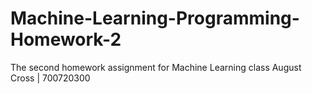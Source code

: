 # Machine-Learning-Programming-Homework-2
The second homework assignment for Machine Learning class
August Cross | 700720300
